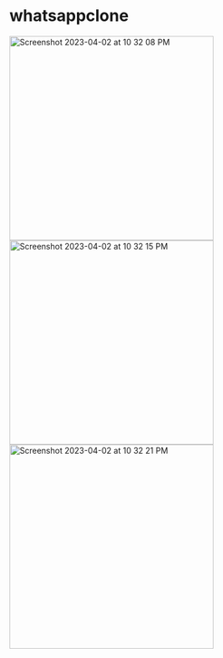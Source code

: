 # whatsappclone
<img width="360" alt="Screenshot 2023-04-02 at 10 32 08 PM" src="https://user-images.githubusercontent.com/127579287/229367755-517dc3c3-143e-444d-b772-8fa25a6ceb15.png">
<img width="360" alt="Screenshot 2023-04-02 at 10 32 15 PM" src="https://user-images.githubusercontent.com/127579287/229367766-abf36818-feca-46bb-a45f-9aaad1f444ba.png">
<img width="360" alt="Screenshot 2023-04-02 at 10 32 21 PM" src="https://user-images.githubusercontent.com/127579287/229367775-66126dc7-4237-4178-9dc8-85a4787baab8.png">
